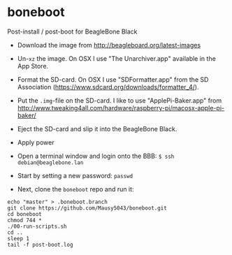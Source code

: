 # boneboot
Post-install / post-boot for BeagleBone Black

- Download the image from http://beagleboard.org/latest-images
- Un-`xz` the image. On OSX I use "The Unarchiver.app" available in the App Store.
- Format the SD-card. On OSX I use "SDFormatter.app" from the SD Association (https://www.sdcard.org/downloads/formatter_4/).
- Put the `.img`-file on the SD-card. I like to use "ApplePi-Baker.app" from http://www.tweaking4all.com/hardware/raspberry-pi/macosx-apple-pi-baker/
- Eject the SD-card and slip it into the BeagleBone Black.
- Apply power

- Open a terminal window and login onto the BBB: `$ ssh debian@beaglebone.lan`
- Start by setting a new password: `passwd`
- Next, clone the `boneboot` repo and run it:
```
echo "master" > .boneboot.branch
git clone https://github.com/Mausy5043/boneboot.git
cd boneboot
chmod 744 *
./00-run-scripts.sh
cd ..
sleep 1
tail -f post-boot.log
```
